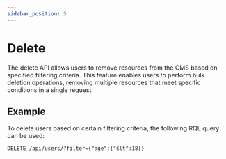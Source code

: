 ```yaml
---
sidebar_position: 5
---
```


# Delete

The delete API allows users to remove resources from the CMS based on specified filtering criteria. This feature enables users to perform bulk deletion operations, removing multiple resources that meet specific conditions in a single request.

## Example

To delete users based on certain filtering criteria, the following RQL query can be used:

```
DELETE /api/users/?filter={"age":{"$lt":18}}
```
